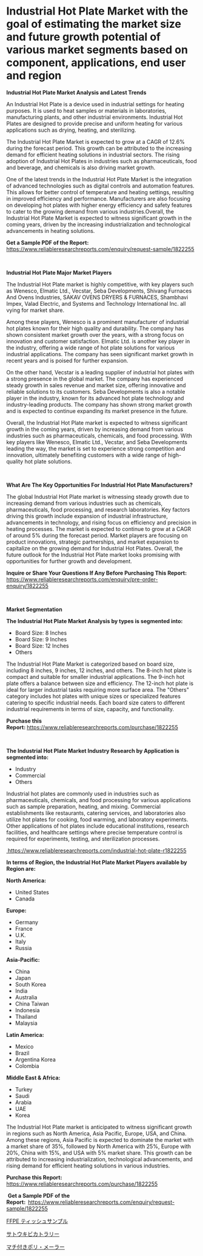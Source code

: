 <p><h1>Industrial Hot Plate Market with the goal of estimating the market size and future growth potential of various market segments based on component, applications, end user and region</h1></p><p><strong>Industrial Hot Plate Market Analysis and Latest Trends</strong></p>
<p><p>An Industrial Hot Plate is a device used in industrial settings for heating purposes. It is used to heat samples or materials in laboratories, manufacturing plants, and other industrial environments. Industrial Hot Plates are designed to provide precise and uniform heating for various applications such as drying, heating, and sterilizing.</p><p>The Industrial Hot Plate Market is expected to grow at a CAGR of 12.6% during the forecast period. This growth can be attributed to the increasing demand for efficient heating solutions in industrial sectors. The rising adoption of Industrial Hot Plates in industries such as pharmaceuticals, food and beverage, and chemicals is also driving market growth.</p><p>One of the latest trends in the Industrial Hot Plate Market is the integration of advanced technologies such as digital controls and automation features. This allows for better control of temperature and heating settings, resulting in improved efficiency and performance. Manufacturers are also focusing on developing hot plates with higher energy efficiency and safety features to cater to the growing demand from various industries.Overall, the Industrial Hot Plate Market is expected to witness significant growth in the coming years, driven by the increasing industrialization and technological advancements in heating solutions.</p></p>
<p><strong>Get a Sample PDF of the Report:&nbsp;</strong> <a href="https://www.reliableresearchreports.com/enquiry/request-sample/1822255">https://www.reliableresearchreports.com/enquiry/request-sample/1822255</a></p>
<p>&nbsp;</p>
<p><strong>Industrial Hot Plate Major Market Players</strong></p>
<p><p>The Industrial Hot Plate market is highly competitive, with key players such as Wenesco, Elmatic Ltd., Vecstar, Seba Developments, Shivang Furnaces And Ovens Industries, SAKAV OVENS DRYERS & FURNACES, Shambhavi Impex, Valad Electric, and Systems and Technology International Inc. all vying for market share.</p><p>Among these players, Wenesco is a prominent manufacturer of industrial hot plates known for their high quality and durability. The company has shown consistent market growth over the years, with a strong focus on innovation and customer satisfaction. Elmatic Ltd. is another key player in the industry, offering a wide range of hot plate solutions for various industrial applications. The company has seen significant market growth in recent years and is poised for further expansion.</p><p>On the other hand, Vecstar is a leading supplier of industrial hot plates with a strong presence in the global market. The company has experienced steady growth in sales revenue and market size, offering innovative and reliable solutions to its customers. Seba Developments is also a notable player in the industry, known for its advanced hot plate technology and industry-leading products. The company has shown strong market growth and is expected to continue expanding its market presence in the future.</p><p>Overall, the Industrial Hot Plate market is expected to witness significant growth in the coming years, driven by increasing demand from various industries such as pharmaceuticals, chemicals, and food processing. With key players like Wenesco, Elmatic Ltd., Vecstar, and Seba Developments leading the way, the market is set to experience strong competition and innovation, ultimately benefiting customers with a wide range of high-quality hot plate solutions.</p></p>
<p>&nbsp;</p>
<p><strong>What Are The Key Opportunities For Industrial Hot Plate Manufacturers?</strong></p>
<p><p>The global Industrial Hot Plate market is witnessing steady growth due to increasing demand from various industries such as chemicals, pharmaceuticals, food processing, and research laboratories. Key factors driving this growth include expansion of industrial infrastructure, advancements in technology, and rising focus on efficiency and precision in heating processes. The market is expected to continue to grow at a CAGR of around 5% during the forecast period. Market players are focusing on product innovations, strategic partnerships, and market expansion to capitalize on the growing demand for Industrial Hot Plates. Overall, the future outlook for the Industrial Hot Plate market looks promising with opportunities for further growth and development.</p></p>
<p><strong>Inquire or Share Your Questions If Any Before Purchasing This Report:</strong> <a href="https://www.reliableresearchreports.com/enquiry/pre-order-enquiry/1822255">https://www.reliableresearchreports.com/enquiry/pre-order-enquiry/1822255</a></p>
<p>&nbsp;</p>
<p><strong>Market Segmentation</strong></p>
<p><strong>The Industrial Hot Plate Market Analysis by types is segmented into:</strong></p>
<p><ul><li>Board Size: 8 Inches</li><li>Board Size: 9 Inches</li><li>Board Size: 12 Inches</li><li>Others</li></ul></p>
<p><p>The Industrial Hot Plate Market is categorized based on board size, including 8 inches, 9 inches, 12 inches, and others. The 8-inch hot plate is compact and suitable for smaller industrial applications. The 9-inch hot plate offers a balance between size and efficiency. The 12-inch hot plate is ideal for larger industrial tasks requiring more surface area. The "Others" category includes hot plates with unique sizes or specialized features catering to specific industrial needs. Each board size caters to different industrial requirements in terms of size, capacity, and functionality.</p></p>
<p><strong>Purchase this Report:&nbsp;</strong><a href="https://www.reliableresearchreports.com/purchase/1822255">https://www.reliableresearchreports.com/purchase/1822255</a></p>
<p>&nbsp;</p>
<p><strong>The Industrial Hot Plate Market Industry Research by Application is segmented into:</strong></p>
<p><ul><li>Industry</li><li>Commercial</li><li>Others</li></ul></p>
<p><p>Industrial hot plates are commonly used in industries such as pharmaceuticals, chemicals, and food processing for various applications such as sample preparation, heating, and mixing. Commercial establishments like restaurants, catering services, and laboratories also utilize hot plates for cooking, food warming, and laboratory experiments. Other applications of hot plates include educational institutions, research facilities, and healthcare settings where precise temperature control is required for experiments, testing, and sterilization processes.</p></p>
<p><a href="https://www.reliableresearchreports.com/industrial-hot-plate-r1822255">&nbsp;https://www.reliableresearchreports.com/industrial-hot-plate-r1822255</a></p>
<p><strong>In terms of Region, the Industrial Hot Plate Market Players available by Region are:</strong></p>
<p>
    <p> <strong> North America: </strong>
        <ul>
            <li>United States</li>
            <li>Canada</li>
        </ul>
        </p> 
    <p> <strong> Europe: </strong>
        <ul>
            <li>Germany</li>
            <li>France</li>
            <li>U.K.</li>
            <li>Italy</li>
            <li>Russia</li>
        </ul>
        </p> 
    <p> <strong> Asia-Pacific: </strong>
        <ul>
            <li>China</li>
            <li>Japan</li>
            <li>South Korea</li>
            <li>India</li>
            <li>Australia</li>
            <li>China Taiwan</li>
            <li>Indonesia</li>
            <li>Thailand</li>
            <li>Malaysia</li>
        </ul>
        </p> 
    <p> <strong> Latin America: </strong>
        <ul>
            <li>Mexico</li>
            <li>Brazil</li>
            <li>Argentina Korea</li>
            <li>Colombia</li>
        </ul>
        </p> 
    <p> <strong> Middle East & Africa: </strong>
        <ul>
            <li>Turkey</li>
            <li>Saudi</li>
            <li>Arabia</li>
            <li>UAE</li>
            <li>Korea</li>
        </ul>
    </p>
    </p>
<p><p>The Industrial Hot Plate market is anticipated to witness significant growth in regions such as North America, Asia Pacific, Europe, USA, and China. Among these regions, Asia Pacific is expected to dominate the market with a market share of 35%, followed by North America with 25%, Europe with 20%, China with 15%, and USA with 5% market share. This growth can be attributed to increasing industrialization, technological advancements, and rising demand for efficient heating solutions in various industries.</p></p>
<p><strong>Purchase this Report: </strong><a href="https://www.reliableresearchreports.com/purchase/1822255">https://www.reliableresearchreports.com/purchase/1822255</a></p>
<p>&nbsp;<strong>Get a Sample PDF of the Report:&nbsp;&nbsp;</strong><a href="https://www.reliableresearchreports.com/enquiry/request-sample/1822255">https://www.reliableresearchreports.com/enquiry/request-sample/1822255</a></p>
<p><strong></strong></p>
<p><p><a href="https://github.com/MosesSpinka1914/Market-Research-Report-List-1/blob/main/146504030664.md">FFPE ティッシュサンプル</a></p><p><a href="https://github.com/lababdou/Market-Research-Report-List-3/blob/main/112949130665.md">サトウキビカトラリー</a></p><p><a href="https://github.com/bevdtkn4419963/Market-Research-Report-List-1/blob/main/931149330666.md">マチ付きポリ・メーラー</a></p></p>